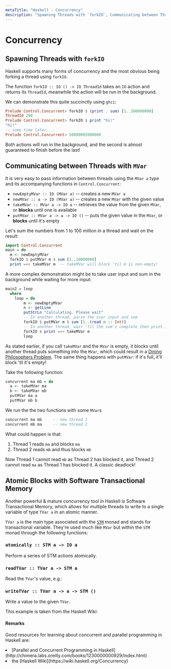 ```yaml
---
metaTitle: "Haskell - Concurrency"
description: "Spawning Threads with `forkIO`, Communicating between Threads with `MVar`, Atomic Blocks with Software Transactional Memory"
---
```


# Concurrency



## Spawning Threads with `forkIO`


Haskell supports many forms of concurrency and the most obvious being forking a thread using `forkIO`.

The function `forkIO :: IO () -> IO ThreadId` takes an `IO` action and returns its `ThreadId`, meanwhile the action will be run in the background.

We can demonstrate this quite succinctly using `ghci`:

```hs
Prelude Control.Concurrent> forkIO $ (print . sum) [1..100000000]
ThreadId 290
Prelude Control.Concurrent> forkIO $ print "hi!"
"hi!"
-- some time later....
Prelude Control.Concurrent> 50000005000000

```

Both actions will run in the background, and the second is almost guaranteed to finish before the last!



## Communicating between Threads with `MVar`


It is very easy to pass information between threads using the `MVar a` type and its accompanying functions in `Control.Concurrent`:

- `newEmptyMVar :: IO (MVar a)` -- creates a new `MVar a`
- `newMVar :: a -> IO (MVar a)` -- creates a new `MVar` with the given value
- `takeMVar :: MVar a -> IO a` -- retrieves the value from the given `MVar`, or **blocks** until one is available
- `putMVar :: MVar a -> a -> IO ()` -- puts the given value in the `MVar`, or **blocks** until it's empty

Let's sum the numbers from 1 to 100 million in a thread and wait on the result:

```hs
import Control.Concurrent
main = do
  m <- newEmptyMVar
  forkIO $ putMVar m $ sum [1..10000000]
  print =<< takeMVar m  -- takeMVar will block 'til m is non-empty!

```

A more complex demonstration might be to take user input and sum in the background while waiting for more input:

```hs
main2 = loop
  where 
    loop = do
        m <- newEmptyMVar
        n <- getLine
        putStrLn "Calculating. Please wait"
        -- In another thread, parse the user input and sum
        forkIO $ putMVar m $ sum [1..(read n :: Int)]
        -- In another thread, wait 'til the sum's complete then print it
        forkIO $ print =<< takeMVar m
        loop

```

As stated earlier, if you call `takeMVar` and the `MVar` is empty, it blocks until another thread puts something into the `MVar`, which could result in a [Dining Philosophers Problem](https://en.wikipedia.org/wiki/Dining_philosophers_problem). The same thing happens with `putMVar`: if it's full, it'll block 'til it's empty!

Take the following function:

```hs
concurrent ma mb = do
  a <- takeMVar ma
  b <- takeMVar mb
  putMVar ma a
  putMVar mb b

```

We run the the two functions with some `MVar`s

```hs
concurrent ma mb     -- new thread 1 
concurrent mb ma     -- new thread 2

```

What could happen is that:

1. Thread 1 reads `ma` and blocks `ma`
1. Thread 2 reads `mb` and thus blocks `mb`

Now Thread 1 cannot read `mb` as Thread 2 has blocked it, and Thread 2 cannot read `ma` as Thread 1 has blocked it. A classic deadlock!



## Atomic Blocks with Software Transactional Memory


Another powerful & mature concurrency tool in Haskell is Software Transactional Memory, which allows for multiple threads to write to a single variable of type `TVar a` in an atomic manner.

`TVar a` is the main type associated with the [`STM`](https://hackage.haskell.org/package/stm-2.4.4.1/docs/Control-Monad-STM.html) monad and stands for transactional variable. They're used much like `MVar` but within the `STM` monad through the following functions:

### `atomically :: STM a -> IO a`

Perform a series of STM actions atomically.

### `readTVar :: TVar a -> STM a`

Read the `TVar`'s value, e.g.:

### `writeTVar :: TVar a -> a -> STM ()`

Write a value to the given `TVar`.

This example is taken from the Haskell Wiki:



#### Remarks


Good resources for learning about concurrent and parallel programming in Haskell are:

<li>
[Parallel and Concurrent Programming in Haskell](http://chimera.labs.oreilly.com/books/1230000000929/index.html)
</li>
<li>
the [Haskell Wiki](https://wiki.haskell.org/Concurrency)
</li>

